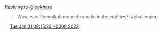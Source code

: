 Replying to [@loekhere](https://twitter.com/loekhere/status/1620156301627240448)

> Wow, was Rummikub monochromatic in the eighties?\! \#challenging

<img src="../../media/tweet.ico" width="12" /> [Tue Jan 31 08:15:23 +0000 2023](https://twitter.com/DromerDenker/status/1620334919514820609)